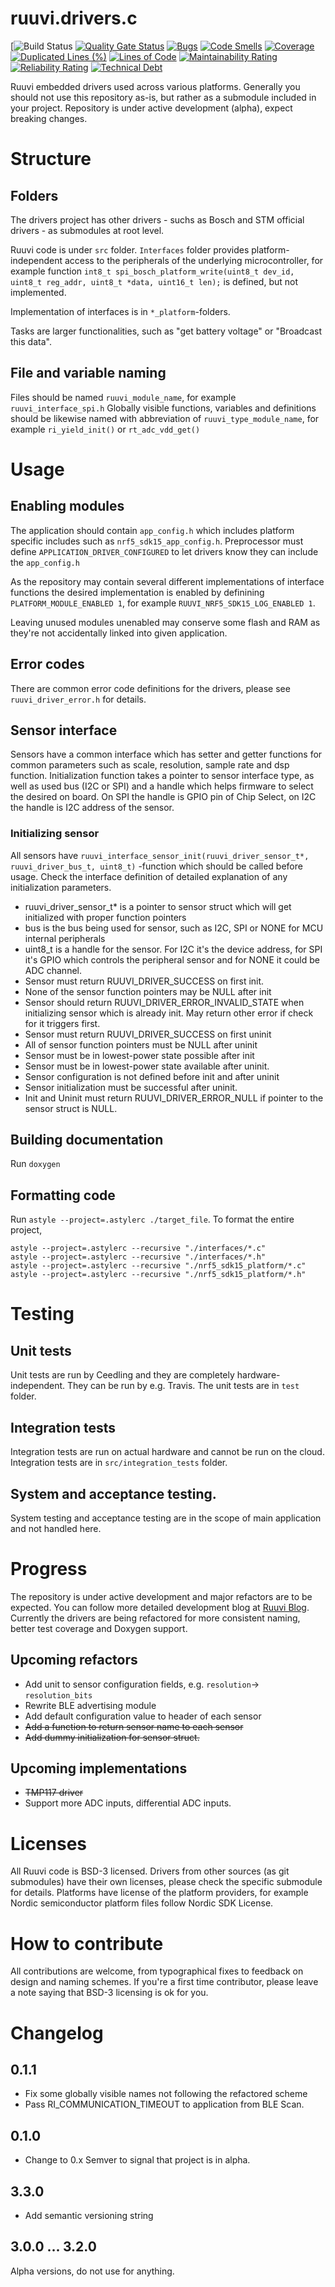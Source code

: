 # ruuvi.drivers.c
[![Build Status](https://travis-ci.org/ruuvi/ruuvi.drivers.c.svg?branch=master)
[![Quality Gate Status](https://sonarcloud.io/api/project_badges/measure?project=ruuvi_ruuvi.drivers.c&metric=alert_status)](https://sonarcloud.io/dashboard?id=ruuvi_ruuvi.drivers.c)
[![Bugs](https://sonarcloud.io/api/project_badges/measure?project=ruuvi_ruuvi.drivers.c&metric=bugs)](https://sonarcloud.io/dashboard?id=ruuvi_ruuvi.drivers.c)
[![Code Smells](https://sonarcloud.io/api/project_badges/measure?project=ruuvi_ruuvi.drivers.c&metric=code_smells)](https://sonarcloud.io/dashboard?id=ruuvi_ruuvi.drivers.c)
[![Coverage](https://sonarcloud.io/api/project_badges/measure?project=ruuvi_ruuvi.drivers.c&metric=coverage)](https://sonarcloud.io/dashboard?id=ruuvi_ruuvi.drivers.c)
[![Duplicated Lines (%)](https://sonarcloud.io/api/project_badges/measure?project=ruuvi_ruuvi.drivers.c&metric=duplicated_lines_density)](https://sonarcloud.io/dashboard?id=ruuvi_ruuvi.drivers.c)
[![Lines of Code](https://sonarcloud.io/api/project_badges/measure?project=ruuvi_ruuvi.drivers.c&metric=ncloc)](https://sonarcloud.io/dashboard?id=ruuvi_ruuvi.drivers.c)
[![Maintainability Rating](https://sonarcloud.io/api/project_badges/measure?project=ruuvi_ruuvi.drivers.c&metric=sqale_rating)](https://sonarcloud.io/dashboard?id=ruuvi_ruuvi.drivers.c)
[![Reliability Rating](https://sonarcloud.io/api/project_badges/measure?project=ruuvi_ruuvi.drivers.c&metric=reliability_rating)](https://sonarcloud.io/dashboard?id=ruuvi_ruuvi.drivers.c)
[![Technical Debt](https://sonarcloud.io/api/project_badges/measure?project=ruuvi_ruuvi.drivers.c&metric=sqale_index)](https://sonarcloud.io/dashboard?id=ruuvi_ruuvi.firmware.c)

Ruuvi embedded drivers used across various platforms. Generally you should not use this 
repository as-is, but rather as a submodule included in your project.
Repository is under active development (alpha), expect breaking changes.

# Structure
## Folders
The drivers project has other drivers - suchs as Bosch and STM official drivers - as 
submodules at root level.

Ruuvi code is under `src` folder. 
`Interfaces` folder provides platform-independent access to the peripherals of the 
underlying microcontroller, for example function 
`int8_t spi_bosch_platform_write(uint8_t dev_id, uint8_t reg_addr, uint8_t *data, uint16_t len);` 
is defined, but not implemented.

Implementation of interfaces is in `*_platform`-folders.

Tasks are larger functionalities, such as "get battery voltage" or "Broadcast this data". 


## File and variable naming
Files should be named `ruuvi_module_name`, for example `ruuvi_interface_spi.h`
Globally visible functions, variables and definitions should be likewise named with
abbreviation of `ruuvi_type_module_name`, for example `ri_yield_init()` or
`rt_adc_vdd_get()`

# Usage
## Enabling modules
The application should contain `app_config.h` which includes platform specific includes
such as `nrf5_sdk15_app_config.h`. Preprocessor must define `APPLICATION_DRIVER_CONFIGURED`
to let drivers know they can include the `app_config.h`

As the repository may contain several different implementations of interface functions the
desired implementation is enabled by definining `PLATFORM_MODULE_ENABLED 1`, 
for example `RUUVI_NRF5_SDK15_LOG_ENABLED 1`.

Leaving unused modules unenabled may conserve some flash and RAM as they're not 
accidentally linked into given application. 

## Error codes
There are common error code definitions for the drivers, please see `ruuvi_driver_error.h`
 for details.

## Sensor interface
Sensors have a common interface which has setter and getter functions for common 
parameters such as scale, resolution, sample rate and dsp function.
Initialization function takes a pointer to sensor interface type, as well as used bus 
(I2C or SPI) and a handle which helps firmware to select the desired on board.
On SPI the handle is GPIO pin of Chip Select, on I2C the handle is I2C address of the 
sensor.

### Initializing sensor
All sensors have `ruuvi_interface_sensor_init(ruuvi_driver_sensor_t*, ruuvi_driver_bus_t, uint8_t)` -function which should be called before usage. Check the interface definition of detailed explanation of any initialization parameters.
 * ruuvi_driver_sensor_t* is a pointer to sensor struct which will get initialized with proper function pointers
 * bus is the bus being used for sensor, such as I2C, SPI or NONE for MCU internal peripherals
 * uint8_t is a handle for the sensor. For I2C it's the device address, for SPI it's GPIO which controls the peripheral sensor and for NONE it could be ADC channel.
 * Sensor must return RUUVI_DRIVER_SUCCESS on first init.
 * None of the sensor function pointers may be NULL after init
 * Sensor should return RUUVI_DRIVER_ERROR_INVALID_STATE when initializing sensor which is already init. May return other error if check for it triggers first.
 * Sensor must return RUUVI_DRIVER_SUCCESS on first uninit
 * All of sensor function pointers must be NULL after uninit
 * Sensor must be in lowest-power state possible after init
 * Sensor must be in lowest-power state available after uninit.
 * Sensor configuration is not defined before init and after uninit
 * Sensor initialization must be successful after uninit.
 * Init and Uninit must return RUUVI_DRIVER_ERROR_NULL if pointer to the sensor struct is NULL.

## Building documentation
Run `doxygen`

## Formatting code
Run `astyle --project=.astylerc ./target_file`. To format the entire project,
```
astyle --project=.astylerc --recursive "./interfaces/*.c"
astyle --project=.astylerc --recursive "./interfaces/*.h"
astyle --project=.astylerc --recursive "./nrf5_sdk15_platform/*.c"
astyle --project=.astylerc --recursive "./nrf5_sdk15_platform/*.h"
```

# Testing
## Unit tests
Unit tests are run by Ceedling and they are completely hardware-independent. 
They can be run by e.g. Travis. The unit tests are in `test` folder.

## Integration tests
Integration tests are run on actual hardware and cannot be run on the cloud.
Integration tests are in `src/integration_tests` folder.

## System and acceptance testing. 
System testing and acceptance testing are in the scope of main application and 
not handled here.

# Progress
The repository is under active development and major refactors are to be expected.
You can follow more detailed development blog at [Ruuvi Blog](https://blog.ruuvi.com).
Currently the drivers are being refactored for more consistent naming, better test 
coverage and Doxygen support.

## Upcoming refactors
 - Add unit to sensor configuration fields, e.g. `resolution`-> `resolution_bits`
 - Rewrite BLE advertising module
 - Add default configuration value to header of each sensor
 - ~~Add a function to return sensor name to each sensor~~
 - ~~Add dummy initialization for sensor struct.~~

## Upcoming implementations
 - ~~TMP117 driver~~
 - Support more ADC inputs, differential ADC inputs.

# Licenses
All Ruuvi code is BSD-3 licensed.
Drivers from other sources (as git submodules) have their own licenses, please check the 
specific submodule for details. Platforms have license of the platform providers, 
for example Nordic semiconductor platform files follow Nordic SDK License.

# How to contribute
All contributions are welcome, from typographical fixes to feedback on design and naming schemes.
If you're a first time contributor, please leave a note saying that BSD-3 licensing is ok for you.

# Changelog
## 0.1.1
 - Fix some globally visible names not following the refactored scheme
 - Pass RI_COMMUNICATION_TIMEOUT to application from BLE Scan.

## 0.1.0 
 - Change to 0.x Semver to signal that project is in alpha.

## 3.3.0
 - Add semantic versioning string

## 3.0.0 ... 3.2.0 
Alpha versions, do not use for anything.